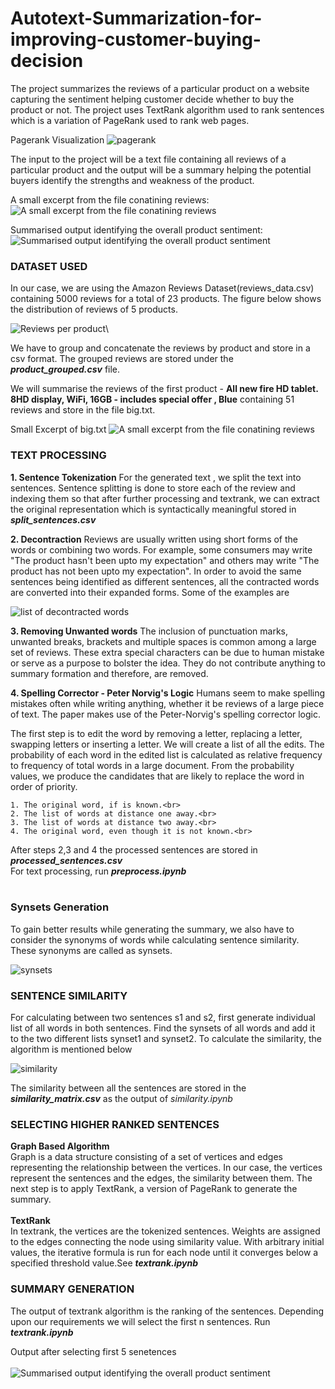 # Autotext-Summarization-for-improving-customer-buying-decision
The project summarizes the reviews of a particular product on a website capturing the sentiment helping customer decide whether to buy the product or not. The project uses TextRank algorithm used to rank sentences which is a variation of PageRank used to rank web pages.

Pagerank Visualization
![pagerank](https://user-images.githubusercontent.com/51110977/68650108-2f72e880-054a-11ea-9e50-9464682aab5b.png)

The input to the project will be a text file containing all reviews of a particular product and the output will be a summary helping the potential buyers identify the strengths and weakness of the product.

A small excerpt from the file conatining reviews:
![A small excerpt from the file conatining reviews](https://user-images.githubusercontent.com/51110977/68645253-7c03f700-053d-11ea-8287-1ce39dbcdb6c.PNG)
 
 Summarised output identifying the overall product sentiment:
![Summarised output identifying the overall product sentiment](https://user-images.githubusercontent.com/51110977/68645334-b1a8e000-053d-11ea-82be-5da07733f18d.PNG)

<h3>DATASET USED</h3>

In our case, we are using the Amazon Reviews Dataset(reviews_data.csv) containing 5000 reviews for a total of 23 products. The figure below shows the distribution of reviews of 5 products.

![Reviews per product](https://user-images.githubusercontent.com/51110977/68646073-0fd6c280-0540-11ea-8b24-47b0213673f4.png)\

We have to group and concatenate the reviews by product and store in a csv format. The grouped reviews are stored under the <b><i>product_grouped.csv</i></b> file.

We will summarise the reviews of the first product - <b>All new fire HD tablet. 8HD display, WiFi, 16GB - includes special offer , Blue</b> containing 51 reviews and store in the file big.txt.

Small Excerpt of big.txt
![A small excerpt from the file conatining reviews](https://user-images.githubusercontent.com/51110977/68645253-7c03f700-053d-11ea-8287-1ce39dbcdb6c.PNG)
 
<h3>TEXT PROCESSING</h3>

<b>1. Sentence Tokenization</b>
For the generated text , we split the text into sentences. Sentence splitting is done to store each of the review and indexing them so that after further processing and textrank, we can extract the original representation which is syntactically meaningful stored in <b><i>split_sentences.csv</i></b>

<b>2. Decontraction</b>
Reviews are usually written using short forms of the words or combining two words. For example, some consumers may write "The product hasn't been upto my expectation" and others may write "The product has not been upto my expectation". In order to avoid the same sentences being identified as different sentences, all the contracted words are converted into their expanded forms. Some of the examples are

![list of decontracted words](https://user-images.githubusercontent.com/51110977/68647984-4236ee80-0545-11ea-9e23-a58a95f68726.PNG)

<b>3. Removing Unwanted words</b>
The inclusion of punctuation marks, unwanted breaks, brackets and multiple spaces is common among a large set of reviews. These extra special characters can be due to human mistake or serve as a purpose to bolster the idea. They do not contribute anything to summary formation and therefore, are removed.

<b>4. Spelling Corrector - Peter Norvig's Logic</b>
Humans seem to make spelling mistakes often while writing anything, whether it be reviews of a large piece of text. The paper makes use of the Peter-Norvig's spelling corrector logic. 

The first step is to edit the word by  removing a letter, replacing a letter, swapping letters or inserting a letter. We will create a list of all the edits. The probability of each word in the edited list is calculated as relative frequency to frequency of total words in a large document. From the probability values, we produce the candidates that are likely to replace the word in order of priority.

	1. The original word, if is known.<br>
	2. The list of words at distance one away.<br>
	3. The list of words at distance two away.<br>
	4. The original word, even though it is not known.<br>

After steps 2,3 and 4 the processed sentences are stored in <b><i>processed_sentences.csv</i></b>
<br>
For text processing, run <b><i>preprocess.ipynb</i></b>
<br><br>
<h3>Synsets Generation</h3>
To gain better results while generating the summary, we also have to consider the synonyms of words while calculating sentence similarity. These synonyms are called as synsets.

![synsets](https://user-images.githubusercontent.com/51110977/68648206-d3a66080-0545-11ea-9578-5cd871bb7eeb.PNG)

<h3>SENTENCE SIMILARITY</h3>
For calculating between two sentences s1 and s2, first generate individual list of all words in both sentences. Find the synsets of all words and add it to the two different lists synset1 and synset2. To calculate the similarity, the algorithm is mentioned below

![similarity](https://user-images.githubusercontent.com/51110977/68648286-04869580-0546-11ea-9bdd-37fc2191937c.PNG)

The similarity between all the sentences are stored in the <b><i>similarity_matrix.csv</i></b> as the output of <i></b>similarity.ipynb</i></b>

<h3>SELECTING HIGHER RANKED SENTENCES</h3>
<b>Graph Based Algorithm</b><br>
Graph is a data structure consisting of a set of vertices and edges representing the relationship between the vertices. In our case, the vertices represent the sentences and the edges, the similarity between them. The next step is to apply TextRank, a version of PageRank to generate the summary.
<br>
<br>
<b>TextRank</b><br>
In textrank, the vertices are the tokenized sentences. Weights are assigned to the edges connecting the node using similarity value. With arbitrary initial values, the iterative formula is run for each node until it converges below a specified threshold value.See <b><i>textrank.ipynb</i></b>

<h3>SUMMARY GENERATION</h3>
The output of textrank algorithm is the ranking of the sentences. Depending upon our requirements we will select the first n sentences.
Run <b><i>textrank.ipynb</i></b>

Output after selecting first 5 senetences<br><br>
![Summarised output identifying the overall product sentiment](https://user-images.githubusercontent.com/51110977/68645334-b1a8e000-053d-11ea-82be-5da07733f18d.PNG)

